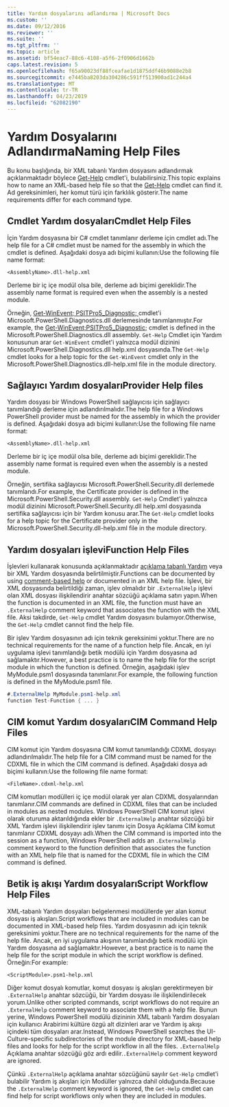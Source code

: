 ```yaml
---
title: Yardım dosyalarını adlandırma | Microsoft Docs
ms.custom: ''
ms.date: 09/12/2016
ms.reviewer: ''
ms.suite: ''
ms.tgt_pltfrm: ''
ms.topic: article
ms.assetid: bf54eac7-88c6-4108-a5f6-2f0906d1662b
caps.latest.revision: 5
ms.openlocfilehash: f65a90023df88fceafae1d1875ddf46b9088e2b8
ms.sourcegitcommit: e7445ba8203da304286c591ff513900ad1c244a4
ms.translationtype: MT
ms.contentlocale: tr-TR
ms.lasthandoff: 04/23/2019
ms.locfileid: "62082190"
---
```

# <a name="naming-help-files"></a><span data-ttu-id="fa348-102">Yardım Dosyalarını Adlandırma</span><span class="sxs-lookup"><span data-stu-id="fa348-102">Naming Help Files</span></span>

<span data-ttu-id="fa348-103">Bu konu başlığında, bir XML tabanlı Yardım dosyasını adlandırmak açıklanmaktadır böylece [Get-Help](/powershell/module/Microsoft.PowerShell.Core/Get-Help) cmdlet'i, bulabilirsiniz.</span><span class="sxs-lookup"><span data-stu-id="fa348-103">This topic explains how to name an XML-based help file so that the [Get-Help](/powershell/module/Microsoft.PowerShell.Core/Get-Help) cmdlet can find it.</span></span> <span data-ttu-id="fa348-104">Ad gereksinimleri, her komut türü için farklılık gösterir.</span><span class="sxs-lookup"><span data-stu-id="fa348-104">The name requirements differ for each command type.</span></span>

## <a name="cmdlet-help-files"></a><span data-ttu-id="fa348-105">Cmdlet Yardım dosyaları</span><span class="sxs-lookup"><span data-stu-id="fa348-105">Cmdlet Help Files</span></span>

<span data-ttu-id="fa348-106">İçin Yardım dosyasına bir C# cmdlet tanımlanır derleme için cmdlet adı.</span><span class="sxs-lookup"><span data-stu-id="fa348-106">The help file for a C# cmdlet must be named for the assembly in which the cmdlet is defined.</span></span> <span data-ttu-id="fa348-107">Aşağıdaki dosya adı biçimi kullanın:</span><span class="sxs-lookup"><span data-stu-id="fa348-107">Use the following file name format:</span></span>

```
<AssemblyName>.dll-help.xml
```

<span data-ttu-id="fa348-108">Derleme bir iç içe modül olsa bile, derleme adı biçimi gereklidir.</span><span class="sxs-lookup"><span data-stu-id="fa348-108">The assembly name format is required even when the assembly is a nested module.</span></span>

<span data-ttu-id="fa348-109">Örneğin, [Get-WinEvent; PSITPro5_Diagnostic; ](/powershell/module/Microsoft.PowerShell.Diagnostics/Get-WinEvent) cmdlet'i Microsoft.PowerShell.Diagnostics.dll derlemesinde tanımlanmıştır.</span><span class="sxs-lookup"><span data-stu-id="fa348-109">For example, the [Get-WinEvent;PSITPro5_Diagnostic;](/powershell/module/Microsoft.PowerShell.Diagnostics/Get-WinEvent) cmdlet is defined in the Microsoft.PowerShell.Diagnostics.dll assembly.</span></span> <span data-ttu-id="fa348-110">`Get-Help` Cmdlet için Yardım konusunun arar `Get-WinEvent` cmdlet'i yalnızca modül dizinini Microsoft.PowerShell.Diagnostics.dll help.xml dosyasında.</span><span class="sxs-lookup"><span data-stu-id="fa348-110">The `Get-Help` cmdlet looks for a help topic for the `Get-WinEvent` cmdlet only in the Microsoft.PowerShell.Diagnostics.dll-help.xml file in the module directory.</span></span>

## <a name="provider-help-files"></a><span data-ttu-id="fa348-111">Sağlayıcı Yardım dosyaları</span><span class="sxs-lookup"><span data-stu-id="fa348-111">Provider Help files</span></span>

<span data-ttu-id="fa348-112">Yardım dosyası bir Windows PowerShell sağlayıcısı için sağlayıcı tanımlandığı derleme için adlandırılmalıdır.</span><span class="sxs-lookup"><span data-stu-id="fa348-112">The help file for a Windows PowerShell provider must be named for the assembly in which the provider is defined.</span></span> <span data-ttu-id="fa348-113">Aşağıdaki dosya adı biçimi kullanın:</span><span class="sxs-lookup"><span data-stu-id="fa348-113">Use the following file name format:</span></span>

```
<AssemblyName>.dll-help.xml
```

<span data-ttu-id="fa348-114">Derleme bir iç içe modül olsa bile, derleme adı biçimi gereklidir.</span><span class="sxs-lookup"><span data-stu-id="fa348-114">The assembly name format is required even when the assembly is a nested module.</span></span>

<span data-ttu-id="fa348-115">Örneğin, sertifika sağlayıcısı Microsoft.PowerShell.Security.dll derlemede tanımlandı.</span><span class="sxs-lookup"><span data-stu-id="fa348-115">For example, the Certificate provider is defined in the Microsoft.PowerShell.Security.dll assembly.</span></span> <span data-ttu-id="fa348-116">`Get-Help` Cmdlet'i yalnızca modül dizinini Microsoft.PowerShell.Security.dll help.xml dosyasında sertifika sağlayıcısı için bir Yardım konusu arar.</span><span class="sxs-lookup"><span data-stu-id="fa348-116">The `Get-Help` cmdlet looks for a help topic for the Certificate provider only in the Microsoft.PowerShell.Security.dll-help.xml file in the module directory.</span></span>

## <a name="function-help-files"></a><span data-ttu-id="fa348-117">Yardım dosyaları işlevi</span><span class="sxs-lookup"><span data-stu-id="fa348-117">Function Help Files</span></span>

<span data-ttu-id="fa348-118">İşlevleri kullanarak konusunda açıklanmaktadır [açıklama tabanlı Yardım](/powershell/module/microsoft.powershell.core/about/about_comment_based_help) veya bir XML Yardım dosyasında belirtilmiştir.</span><span class="sxs-lookup"><span data-stu-id="fa348-118">Functions can be documented by using [comment-based help](/powershell/module/microsoft.powershell.core/about/about_comment_based_help) or documented in an XML help file.</span></span> <span data-ttu-id="fa348-119">İşlevi, bir XML dosyasında belirtildiği zaman, işlev olmalıdır bir `.ExternalHelp` işlevi olan XML dosyası ilişkilendirir anahtar sözcüğü açıklama satırı yapın.</span><span class="sxs-lookup"><span data-stu-id="fa348-119">When the function is documented in an XML file, the function must have an `.ExternalHelp` comment keyword that associates the function with the XML file.</span></span> <span data-ttu-id="fa348-120">Aksi takdirde, `Get-Help` cmdlet Yardım dosyasını bulamıyor.</span><span class="sxs-lookup"><span data-stu-id="fa348-120">Otherwise, the `Get-Help` cmdlet cannot find the help file.</span></span>

<span data-ttu-id="fa348-121">Bir işlev Yardım dosyasının adı için teknik gereksinimi yoktur.</span><span class="sxs-lookup"><span data-stu-id="fa348-121">There are no technical requirements for the name of a function help file.</span></span> <span data-ttu-id="fa348-122">Ancak, en iyi uygulama işlevi tanımlandığı betik modülü için Yardım dosyasına ad sağlamaktır.</span><span class="sxs-lookup"><span data-stu-id="fa348-122">However, a best practice is to name the help file for the script module in which the function is defined.</span></span> <span data-ttu-id="fa348-123">Örneğin, aşağıdaki işlev MyModule.psm1 dosyasında tanımlanır.</span><span class="sxs-lookup"><span data-stu-id="fa348-123">For example, the following function is defined in the MyModule.psm1 file.</span></span>

```csharp
#.ExternalHelp MyModule.psm1-help.xml
function Test-Function { ... }
```

## <a name="cim-command-help-files"></a><span data-ttu-id="fa348-124">CIM komut Yardım dosyaları</span><span class="sxs-lookup"><span data-stu-id="fa348-124">CIM Command Help Files</span></span>

<span data-ttu-id="fa348-125">CIM komut için Yardım dosyasına CIM komut tanımlandığı CDXML dosyayı adlandırılmalıdır.</span><span class="sxs-lookup"><span data-stu-id="fa348-125">The help file for a CIM command must be named for the CDXML file in which the CIM command is defined.</span></span> <span data-ttu-id="fa348-126">Aşağıdaki dosya adı biçimi kullanın:</span><span class="sxs-lookup"><span data-stu-id="fa348-126">Use the following file name format:</span></span>

```
<FileName>.cdxml-help.xml
```

<span data-ttu-id="fa348-127">CIM komutları modülleri iç içe modül olarak yer alan CDXML dosyalarından tanımlanır.</span><span class="sxs-lookup"><span data-stu-id="fa348-127">CIM commands are defined in CDXML files that can be included in modules as nested modules.</span></span> <span data-ttu-id="fa348-128">Windows PowerShell CIM komut işlevi olarak oturuma aktarıldığında ekler bir `.ExternalHelp` anahtar sözcüğü bir XML Yardım işlevi ilişkilendirir işlev tanımı için Dosya Açıklama CIM komut tanımlanır CDXML dosyayı adlı.</span><span class="sxs-lookup"><span data-stu-id="fa348-128">When the CIM command is imported into the session as a function, Windows PowerShell adds an `.ExternalHelp` comment keyword to the function definition that associates the function with an XML help file that is named for the CDXML file in which the CIM command is defined.</span></span>

## <a name="script-workflow-help-files"></a><span data-ttu-id="fa348-129">Betik iş akışı Yardım dosyaları</span><span class="sxs-lookup"><span data-stu-id="fa348-129">Script Workflow Help Files</span></span>

<span data-ttu-id="fa348-130">XML-tabanlı Yardım dosyaları belgelenmesi modüllerde yer alan komut dosyası iş akışları.</span><span class="sxs-lookup"><span data-stu-id="fa348-130">Script workflows that are included in modules can be documented in XML-based help files.</span></span> <span data-ttu-id="fa348-131">Yardım dosyasının adı için teknik gereksinimi yoktur.</span><span class="sxs-lookup"><span data-stu-id="fa348-131">There are no technical requirements for the name of the help file.</span></span> <span data-ttu-id="fa348-132">Ancak, en iyi uygulama akışının tanımlandığı betik modülü için Yardım dosyasına ad sağlamaktır.</span><span class="sxs-lookup"><span data-stu-id="fa348-132">However, a best practice is to name the help file for the script module in which the script workflow is defined.</span></span> <span data-ttu-id="fa348-133">Örneğin:</span><span class="sxs-lookup"><span data-stu-id="fa348-133">For example:</span></span>

```
<ScriptModule>.psm1-help.xml
```

<span data-ttu-id="fa348-134">Diğer komut dosyalı komutlar, komut dosyası iş akışları gerektirmeyen bir `.ExternalHelp` anahtar sözcüğü, bir Yardım dosyası ile ilişkilendirilecek yorum.</span><span class="sxs-lookup"><span data-stu-id="fa348-134">Unlike other scripted commands, script workflows do not require an `.ExternalHelp` comment keyword to associate them with a help file.</span></span> <span data-ttu-id="fa348-135">Bunun yerine, Windows PowerShell modülü dizininin XML tabanlı Yardım dosyaları için kullanıcı Arabirimi kültüre özgü alt dizinleri arar ve Yardım iş akışı içindeki tüm dosyaları arar.</span><span class="sxs-lookup"><span data-stu-id="fa348-135">Instead, Windows PowerShell searches the UI-Culture-specific subdirectories of the module directory for XML-based help files and looks for help for the script workflow in all the files.</span></span> <span data-ttu-id="fa348-136">`.ExternalHelp` Açıklama anahtar sözcüğü göz ardı edilir.</span><span class="sxs-lookup"><span data-stu-id="fa348-136">`.ExternalHelp` comment keyword are ignored.</span></span>

<span data-ttu-id="fa348-137">Çünkü `.ExternalHelp` açıklama anahtar sözcüğünü sayılır `Get-Help` cmdlet'i bulabilir Yardım iş akışları için Modüller yalnızca dahil olduğunda.</span><span class="sxs-lookup"><span data-stu-id="fa348-137">Because the `.ExternalHelp` comment keyword is ignored, the `Get-Help` cmdlet can find help for script workflows only when they are included in modules.</span></span>